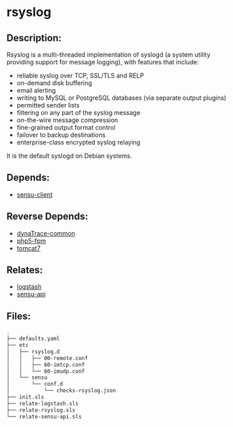 # rsyslog

## Description:

Rsyslog is a multi-threaded implementation of syslogd (a system utility providing support for message logging), with features that include:

* reliable syslog over TCP, SSL/TLS and RELP
* on-demand disk buffering
* email alerting
* writing to MySQL or PostgreSQL databases (via separate output plugins)
* permitted sender lists
* filtering on any part of the syslog message
* on-the-wire message compression
* fine-grained output format control
* failover to backup destinations
* enterprise-class encrypted syslog relaying

It is the default syslogd on Debian systems.

## Depends:

  -  [sensu-client](/salt/sensu-client)

## Reverse Depends:

  -  [dynaTrace-common](/salt/dynaTrace-common)
  -  [php5-fpm](/salt/php5-fpm)
  -  [tomcat7](/salt/tomcat7)

## Relates:

  -  [logstash](/salt/logstash)
  -  [sensu-api](/salt/sensu-api)

## Files:

```bash
.
├── defaults.yaml
├── etc
│   ├── rsyslog.d
│   │   ├── 00-remote.conf
│   │   ├── 60-imtcp.conf
│   │   └── 60-imudp.conf
│   └── sensu
│       └── conf.d
│           └── checks-rsyslog.json
├── init.sls
├── relate-logstash.sls
├── relate-rsyslog.sls
└── relate-sensu-api.sls
```
